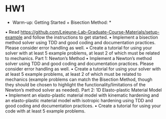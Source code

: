 # HW1

* Warm-up: Getting Started + Bisection Method: *

• Read https://github.com/Lejeune-Lab-Graduate-Course-Materials/setup-example and
follow the instructions to get started.
• Implement a bisection method solver using TDD and good coding and documentation practices. Please consider error handling as well.
• Create a tutorial for using your solver with at least 5 example problems, at least 2 of which
must be related to mechanics.
Part 1: Newton’s Method
• Implement a Newton’s method solver using TDD and good coding and documentation practices. Please consider error handling as well.
• Create a tutorial for using your solver with at least 5 example problems, at least 2 of which
must be related to mechanics (example problems can match the Bisection Method, though
they should be chosen to highlight the functionality/limitations of the Newton’s method solver
as needed).
Part 2: 1D Elasto-plastic Material Model
• Implement an elasto-plastic material model with kinematic hardening and an elasto-plastic
material model with isotropic hardening using TDD and good coding and documentation
practices.
• Create a tutorial for using your code with at least 5 example problems.
